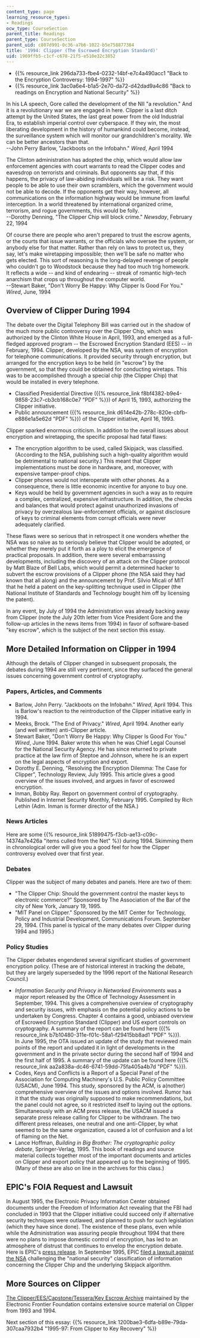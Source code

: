 ```yaml
---
content_type: page
learning_resource_types:
- Readings
ocw_type: CourseSection
parent_title: Readings
parent_type: CourseSection
parent_uid: c807d991-0c36-a7b6-1022-b5e758877384
title: '1994: Clipper (The Escrowed Encryption Standard)'
uid: 1969ffb5-c1cf-c678-21f5-e510e32c3852
---
```


*   {{% resource_link 296da733-fbe4-0232-14bf-e7c4a490acc1 "Back to the Encryption Controversy: 1994-1997" %}}
*   {{% resource_link 3ac0a6e4-b1a5-2e70-da72-d42dad9a4c86 "Back to readings on Encryption and National Security" %}}

In his LA speech, Gore called the development of the NII "a revolution." And it is a revolutionary war we are engaged in here. Clipper is a last ditch attempt by the United States, the last great power from the old Industrial Era, to establish imperial control over cyberspace. If they win, the most liberating development in the history of humankind could become, instead, the surveillance system which will monitor our grandchildren's morality. We can be better ancestors than that.  
\--John Perry Barlow, "Jackboots on the Infobahn." _Wired_, April 1994

The Clinton administration has adopted the chip, which would allow law enforcement agencies with court warrants to read the Clipper codes and eavesdrop on terrorists and criminals. But opponents say that, if this happens, the privacy of law-abiding individuals will be a risk. They want people to be able to use their own scramblers, which the government would not be able to decode. If the opponents get their way, however, all communications on the information highway would be immune from lawful interception. In a world threatened by international organized crime, terrorism, and rogue governments, this would be folly.  
\--Dorothy Denning, "The Clipper Chip will block crime." _Newsday_, February 22, 1994

Of course there are people who aren't prepared to trust the escrow agents, or the courts that issue warrants, or the officials who oversee the system, or anybody else for that matter. Rather than rely on laws to protect us, they say, let's make wiretapping impossible; then we'll be safe no matter who gets elected. This sort of reasoning is the long-delayed revenge of people who couldn't go to Woodstock because they had too much trig homework. It reflects a wide -- and kind of endearing -- streak of romantic high-tech anarchism that crops up throughout the computer world.  
\--Stewart Baker, "Don't Worry Be Happy: Why Clipper Is Good For You." _Wired_, June, 1994

Overview of Clipper During 1994
-------------------------------

The debate over the Digital Telephony Bill was carried out in the shadow of the much more public controversy over the Clipper Chip, which was authorized by the Clinton White House in April, 1993, and emerged as a full-fledged approved program -- the Escrowed Encryption Standard (EES) -- in February, 1994. Clipper, developed by the NSA, was system of encryption for telephone communications. It provided security through encryption, but arranged for the encryption keys to be held (in "escrow") by the government, so that they could be obtained for conducting wiretaps. This was to be accomplished through a special chip (the Clipper Chip) that would be installed in every telephone.

*   Classified Presidential Directive ({{% resource_link f8bf4382-b9e4-9858-23c7-cb3cb168c0e7 "PDF" %}}) of April 15, 1993, authorizing the Clipper initiative.
*   Public announcement ({{% resource_link d614e42b-278c-820e-cbfb-e886e1a5e62d "PDF" %}}) of the Clipper initiative, April 16, 1993.

Clipper sparked enormous criticism. In addition to the overall issues about encryption and wiretapping, the specific proposal had fatal flaws:

*   The encryption algorithm to be used, called Skipjack, was classified. (According to the NSA, publishing such a high-quality algorithm would be detrimental to national security.) This meant that Clipper implementations must be done in hardware, and, moreover, with expensive tamper-proof chips.
*   Clipper phones would not interoperate with other phones. As a consequence, there is little economic incentive for anyone to buy one.
*   Keys would be held by government agencies in such a way as to require a complex, centralized, expensive infrastructure. In addition, the checks and balances that would protect against unauthorized invasions of privacy by overzealous law-enforcement officials, or against disclosure of keys to criminal elements from corrupt officials were never adequately clarified.

These flaws were so serious that in retrospect it one wonders whether the NSA was so naïve as to seriously believe that Clipper would be adopted, or whether they merely put it forth as a ploy to elicit the emergence of practical proposals. In addition, there were several embarrassing developments, including the discovery of an attack on the Clipper protocol by Matt Blaze of Bell Labs, which would permit a determined hacker to subvert the escrow provisions of a Clipper phone (the NSA said they had known that all along) and the announcement by Prof. Silvio Micali of MIT that he held a patent on the key-splitting technique used in Clipper (the National Institute of Standards and Technology bought him off by licensing the patent).

In any event, by July of 1994 the Administration was already backing away from Clipper (note the July 20th letter from Vice President Gore and the follow-up articles in the news items from 1994) in favor of software-based "key escrow", which is the subject of the next section this essay.

More Detailed Information on Clipper in 1994
--------------------------------------------

Although the details of Clipper changed in subsequent proposals, the debates during 1994 are still very pertinent, since they surfaced the general issues concerning government control of cryptography.

### Papers, Articles, and Comments

*   Barlow, John Perry. "Jackboots on the Infobahn." _Wired_, April 1994. This is Barlow's reaction to the reintroduction of the Clipper initiative early in 1994.
*   Meeks, Brock. "The End of Privacy." _Wired_, April 1994. Another early (and well written) anti-Clipper article.
*   Stewart Baker, "Don't Worry Be Happy: Why Clipper Is Good For You." _Wired_, June 1994. Baker wrote this when he was Chief Legal Counsel for the National Security Agency. He has since returned to private practice at the law firm of Steptoe and Johnson, where he is an expert on the legal aspects of encryption and export.
*   Dorothy E. Denning, "Resolving the Encryption Dilemma: The Case for Clipper", Technology Review, July 1995. This article gives a good overview of the issues involved, and argues in favor of escrowed encryption.
*   Inman, Bobby Ray. Report on government control of cryptography. Published in Internet Security Monthly, February 1995. Compiled by Rich Lethin (Adm. Inman is former director of the NSA.)

### News Articles

Here are some {{% resource_link 51899475-f3cb-ae13-c09c-14374a7e426a "items culled from the Net" %}} during 1994. Skimming them in chronological order will give you a good feel for how the Clipper controversy evolved over that first year.

### Debates

Clipper was the subject of many debates and panels. Here are two of them:

*   "The Clipper Chip: Should the government control the master keys to electronic commerce?" Sponsored by The Association of the Bar of the city of New York, January 19, 1995.
*   "MIT Panel on Clipper." Sponsored by the MIT Center for Technology, Policy and Industrial Development, Communications Forum. September 29, 1994. (This panel is typical of the many debates over Clipper during 1994 and 1995.)

### Policy Studies

The Clipper debates engendered several significant studies of government encryption policy. (These are of historical interest in tracking the debate, but they are largely superseded by the 1996 report of the National Research Council.)

*   _Information Security and Privacy in Networked Environments_ was a major report released by the Office of Technology Assessment in September, 1994. This gives a comprehensive overview of cryptography and security issues, with emphasis on the potential policy actions to be undertaken by Congress. Chapter 4 contains a good, unbiased overview of Escrowed Encryption Standard (Clipper) and US export controls on cryptography. A summary of the report can be found here ({{% resource_link b7b10480-311e-f01c-58a1-f29415bb8ad1 "PDF" %}}).  
    In June 1995, the OTA issued an update of the study that reviewed main points of the report and updated it in light of developments in the government and in the private sector during the second half of 1994 and the first half of 1995. A summary of the update can be found here ({{% resource_link aa2a838a-dc46-6741-59dd-75fa405a4b7d "PDF" %}}).
*   Codes, Keys and Conflicts is a Report of a Special Panel of the Association for Computing Machinery's U.S. Public Policy Committee (USACM), June 1994. This study, sponsored by the ACM, is a(nother) comprehensive overview of the issues and options involved. Rumor has it that the study was originally supposed to make recommendations, but the panel could not agree, so it restricted itself to laying out the options. Simultaneously with an ACM press release, the USACM issued a separate press release calling for Clipper to be withdrawn. The two different press releases, one neutral and one anti-Clipper, by what seemed to be the same organization, caused a lot of confusion and a lot of flaming on the Net.
*   Lance Hoffman, _Building in Big Brother: The cryptographic policy debate_, Springer-Verlag, 1995. This book of readings and source material collects together most of the important documents and articles on Clipper and export policy that appeared up to the beginning of 1995. (Many of these are also on line in the archives for this class.)

EPIC's FOIA Request and Lawsuit
-------------------------------

In August 1995, the Electronic Privacy Information Center obtained documents under the Freedom of Information Act revealing that the FBI had concluded in 1993 that the Clipper initiative could succeed only if alternative security techniques were outlawed, and planned to push for such legislation (which they have since done). The existence of these plans, even while while the Administration was assuring people throughout 1994 that there were no plans to impose domestic control of encryption, has led to an atmosphere of distrust that continues to envelop the encryption debate. Here is EPIC's [press release](http://www.epic.org/crypto/ban/fbi_dox/press_release.html). In September 1995, EPIC [filed a lawsuit against the NSA](http://www.epic.org/crypto/Clipper/challenge.html) challenging the "national security" classification of information concerning the Clipper Chip and the underlying Skipjack algorithm.

More Sources on Clipper
-----------------------

[The Clipper/EES/Capstone/Tessera/Key Escrow Archive](https://www.eff.org/effector/6/1) maintained by the Electronic Frontier Foundation contains extensive source material on Clipper from 1993 and 1994.

Next section of this essay: {{% resource_link 1200bae3-6dfa-b89e-79da-307caa7932b4 "1995-97: From Clipper to Key Recovery" %}}